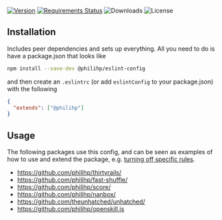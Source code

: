 [![Version](https://img.shields.io/npm/v/@philihp/eslint-config)](https://www.npmjs.com/package/@philihp/eslint-config)
[![Requirements Status](https://requires.io/github/philihp/eslint-config/requirements.svg?branch=main)](https://requires.io/github/philihp/eslint-config/requirements/?branch=main)
![Downloads](https://img.shields.io/npm/dt/@philihp/eslint-config)
![License](https://img.shields.io/npm/l/@philihp/eslint-config)

## Installation

Includes peer dependencies and sets up everything. All you need to do is have a package.json that looks like

```bash
npm install --save-dev @philihp/eslint-config
```

and then create an `.eslintrc` (or add `eslintConfig` to your package.json) with the following

```json
{
  "extends": ["@philihp"]
}
```

## Usage

The following packages use this config, and can be seen as examples of how to use and extend the package, e.g. [turning off specific rules](https://github.com/philihp/fast-shuffle/blob/d77d997d773c43493f61e6333c1033e2c06ddd03/package.json#L79-L82).

- https://github.com/philihp/thirtyrails/
- https://github.com/philihp/fast-shuffle/
- https://github.com/philihp/score/
- https://github.com/philihp/nanbox/
- https://github.com/theunhatched/unhatched/
- https://github.com/philihp/openskill.js
